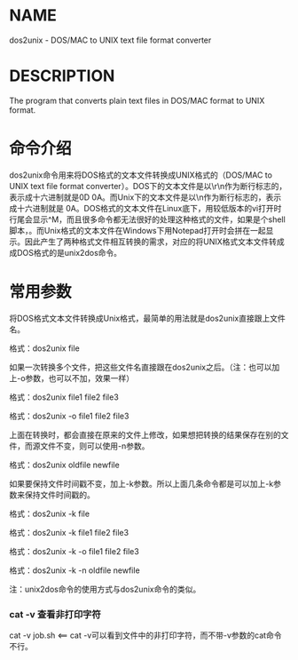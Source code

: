 # NAME

dos2unix - DOS/MAC to UNIX text file format converter

# DESCRIPTION

The program that converts plain text files in DOS/MAC format to UNIX format.

# 命令介绍

dos2unix命令用来将DOS格式的文本文件转换成UNIX格式的（DOS/MAC to UNIX text file format converter）。DOS下的文本文件是以\r\n作为断行标志的，表示成十六进制就是0D 0A。而Unix下的文本文件是以\n作为断行标志的，表示成十六进制就是 0A。DOS格式的文本文件在Linux底下，用较低版本的vi打开时行尾会显示^M，而且很多命令都无法很好的处理这种格式的文件，如果是个shell脚本，。而Unix格式的文本文件在Windows下用Notepad打开时会拼在一起显示。因此产生了两种格式文件相互转换的需求，对应的将UNIX格式文本文件转成成DOS格式的是unix2dos命令。 

# 常用参数

将DOS格式文本文件转换成Unix格式，最简单的用法就是dos2unix直接跟上文件名。

格式：dos2unix file

如果一次转换多个文件，把这些文件名直接跟在dos2unix之后。（注：也可以加上-o参数，也可以不加，效果一样）

格式：dos2unix file1 file2 file3

格式：dos2unix -o file1 file2 file3

上面在转换时，都会直接在原来的文件上修改，如果想把转换的结果保存在别的文件，而源文件不变，则可以使用-n参数。

格式：dos2unix oldfile newfile

如果要保持文件时间戳不变，加上-k参数。所以上面几条命令都是可以加上-k参数来保持文件时间戳的。

格式：dos2unix -k file

格式：dos2unix -k file1 file2 file3

格式：dos2unix -k -o file1 file2 file3

格式：dos2unix -k -n oldfile newfile

注：unix2dos命令的使用方式与dos2unix命令的类似。

### cat -v 查看非打印字符

cat -v job.sh     <== cat -v可以看到文件中的非打印字符，而不带-v参数的cat命令不行。